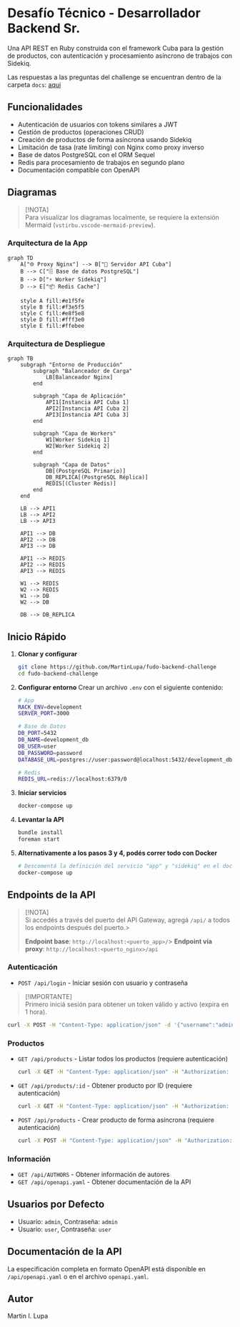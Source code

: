 # Desafío Técnico - Desarrollador Backend Sr.

Una API REST en Ruby construida con el framework Cuba para la gestión de productos, con autenticación y procesamiento asíncrono de trabajos con Sidekiq.

Las respuestas a las preguntas del challenge se encuentran dentro de la carpeta `docs`: [aqui](docs)

## Funcionalidades

- Autenticación de usuarios con tokens similares a JWT
- Gestión de productos (operaciones CRUD)
- Creación de productos de forma asíncrona usando Sidekiq
- Limitación de tasa (rate limiting) con Nginx como proxy inverso
- Base de datos PostgreSQL con el ORM Sequel
- Redis para procesamiento de trabajos en segundo plano
- Documentación compatible con OpenAPI

## Diagramas
> [!NOTA]  
> Para visualizar los diagramas localmente, se requiere la extensión Mermaid (`vstirbu.vscode-mermaid-preview`).

### Arquitectura de la App

```mermaid
graph TD
    A["🌐 Proxy Nginx"] --> B["🚀 Servidor API Cuba"]
    B --> C["🗄️ Base de datos PostgreSQL"]
    B --> D["⚡ Worker Sidekiq"]
    D --> E["📦 Redis Cache"]

    style A fill:#e1f5fe
    style B fill:#f3e5f5
    style C fill:#e8f5e8
    style D fill:#fff3e0
    style E fill:#ffebee
```

### Arquitectura de Despliegue

```mermaid
graph TB
    subgraph "Entorno de Producción"
        subgraph "Balanceador de Carga"
            LB[Balanceador Nginx]
        end

        subgraph "Capa de Aplicación"
            API1[Instancia API Cuba 1]
            API2[Instancia API Cuba 2]
            API3[Instancia API Cuba 3]
        end

        subgraph "Capa de Workers"
            W1[Worker Sidekiq 1]
            W2[Worker Sidekiq 2]
        end

        subgraph "Capa de Datos"
            DB[(PostgreSQL Primario)]
            DB_REPLICA[(PostgreSQL Réplica)]
            REDIS[(Cluster Redis)]
        end
    end

    LB --> API1
    LB --> API2
    LB --> API3

    API1 --> DB
    API2 --> DB
    API3 --> DB

    API1 --> REDIS
    API2 --> REDIS
    API3 --> REDIS

    W1 --> REDIS
    W2 --> REDIS
    W1 --> DB
    W2 --> DB

    DB --> DB_REPLICA
```

## Inicio Rápido

1. **Clonar y configurar**
   ```bash
   git clone https://github.com/MartinLupa/fudo-backend-challenge
   cd fudo-backend-challenge
   ```

2. **Configurar entorno**
   Crear un archivo `.env` con el siguiente contenido:
   ```bash
   # App
   RACK_ENV=development
   SERVER_PORT=3000

   # Base de Datos
   DB_PORT=5432
   DB_NAME=development_db
   DB_USER=user
   DB_PASSWORD=password
   DATABASE_URL=postgres://user:password@localhost:5432/development_db

   # Redis
   REDIS_URL=redis://localhost:6379/0
   ```

3. **Iniciar servicios**
   ```bash
   docker-compose up
   ```

4. **Levantar la API**
   ```bash
   bundle install
   foreman start
   ```

5. **Alternativamente a los pasos 3 y 4, podés correr todo con Docker**
   ```bash
   # Descomentá la definición del servicio "app" y "sidekiq" en el docker-compose.yml y ejecutá:
   docker-compose up
   ```

## Endpoints de la API

> [!NOTA]  
> Si accedés a través del puerto del API Gateway, agregá `/api/` a todos los endpoints después del puerto.>
>
> **Endpoint base**: `http://localhost:<puerto_app>/`> 
> **Endpoint vía proxy**: `http://localhost:<puerto_nginx>/api`

### Autenticación
- `POST /api/login` - Iniciar sesión con usuario y contraseña

> [!IMPORTANTE]  
> Primero iniciá sesión para obtener un token válido y activo (expira en 1 hora).

  ```bash
  curl -X POST -H "Content-Type: application/json" -d '{"username":"admin","password":"admin"}' http://localhost:80/api/login
  ```

### Productos
- `GET /api/products` - Listar todos los productos (requiere autenticación)

  ```bash
  curl -X GET -H "Content-Type: application/json" -H "Authorization: tu_token_aquí" http://localhost:80/api/products
  ```
- `GET /api/products/:id` - Obtener producto por ID (requiere autenticación)

  ```bash
  curl -X GET -H "Content-Type: application/json" -H "Authorization: tu_token_aquí" http://localhost:80/api/products/1
  ```
- `POST /api/products` - Crear producto de forma asíncrona (requiere autenticación)

  ```bash
  curl -X POST -H "Content-Type: application/json" -H "Authorization: tu_token_aquí" -d '{"name":"Nuevo producto"}' http://localhost:80/api/products
  ```

### Información
- `GET /api/AUTHORS` - Obtener información de autores
- `GET /api/openapi.yaml` - Obtener documentación de la API

## Usuarios por Defecto

- Usuario: `admin`, Contraseña: `admin`
- Usuario: `user`, Contraseña: `user`

## Documentación de la API

La especificación completa en formato OpenAPI está disponible en `/api/openapi.yaml` o en el archivo `openapi.yaml`.

## Autor

Martin I. Lupa
